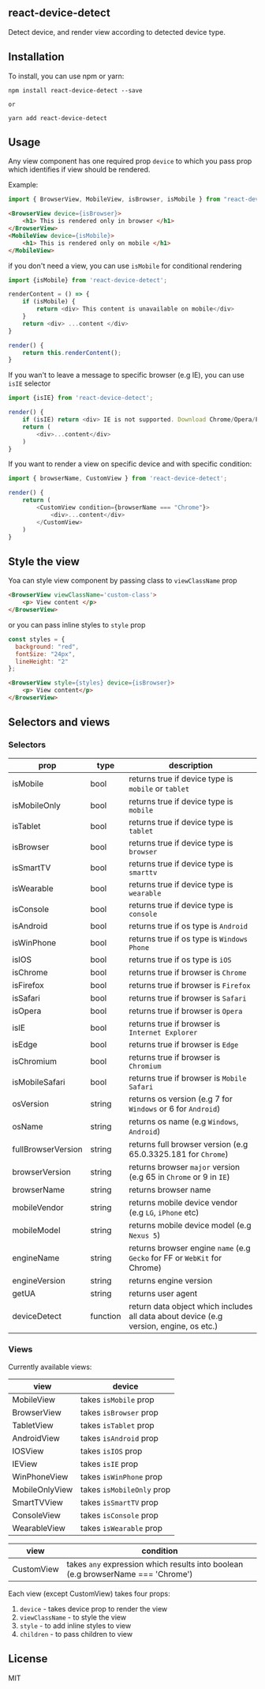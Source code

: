 ## react-device-detect

Detect device, and render view according to detected device type.

## Installation

To install, you can use npm or yarn:

```
npm install react-device-detect --save

or

yarn add react-device-detect
```

## Usage

Any view component has one required prop `device` to which you pass prop which identifies if view should be rendered.

Example:

```javascript
import { BrowserView, MobileView, isBrowser, isMobile } from "react-device-detect";
```

```html
<BrowserView device={isBrowser}>
    <h1> This is rendered only in browser </h1>
</BrowserView>
<MobileView device={isMobile}>
    <h1> This is rendered only on mobile </h1>
</MobileView>
```

if you don't need a view, you can use `isMobile` for conditional rendering

```javascript
import {isMobile} from 'react-device-detect';

renderContent = () => {
    if (isMobile) {
        return <div> This content is unavailable on mobile</div>
    }
    return <div> ...content </div>
}

render() {
    return this.renderContent();
}
```

If you wan't to leave a message to specific browser (e.g IE), you can use `isIE` selector

```javascript
import {isIE} from 'react-device-detect';

render() {
    if (isIE) return <div> IE is not supported. Download Chrome/Opera/Firefox </div>
    return (
        <div>...content</div>
    )
}
```

If you want to render a view on specific device and with specific condition:

```javascript
import { browserName, CustomView } from 'react-device-detect';

render() {
    return (
        <CustomView condition={browserName === "Chrome"}>
            <div>...content</div>
        </CustomView>
    )
}
```

## Style the view

Yoa can style view component by passing class to `viewClassName` prop

```html
<BrowserView viewClassName='custom-class'>
    <p> View content </p>
</BrowserView>
```

or you can pass inline styles to `style` prop

```javascript
const styles = {
  background: "red",
  fontSize: "24px",
  lineHeight: "2"
};
```

```html
<BrowserView style={styles} device={isBrowser}>
    <p> View content</p>
</BrowserView>
```

## Selectors and views

### Selectors

| prop               | type     | description                                                                            |
| ------------------ | -------- | -------------------------------------------------------------------------------------- |
| isMobile           | bool     | returns true if device type is `mobile` or `tablet`                                    |
| isMobileOnly       | bool     | returns true if device type is `mobile`                                                |
| isTablet           | bool     | returns true if device type is `tablet`                                                |
| isBrowser          | bool     | returns true if device type is `browser`                                               |
| isSmartTV          | bool     | returns true if device type is `smarttv`                                               |
| isWearable         | bool     | returns true if device type is `wearable`                                              |
| isConsole          | bool     | returns true if device type is `console`                                               |
| isAndroid          | bool     | returns true if os type is `Android`                                                   |
| isWinPhone         | bool     | returns true if os type is `Windows Phone`                                             |
| isIOS              | bool     | returns true if os type is `iOS`                                                       |
| isChrome           | bool     | returns true if browser is `Chrome`                                                    |
| isFirefox          | bool     | returns true if browser is `Firefox`                                                   |
| isSafari           | bool     | returns true if browser is `Safari`                                                    |
| isOpera            | bool     | returns true if browser is `Opera`                                                     |
| isIE               | bool     | returns true if browser is `Internet Explorer`                                         |
| isEdge             | bool     | returns true if browser is `Edge`                                                      |
| isChromium         | bool     | returns true if browser is `Chromium`                                                  |
| isMobileSafari     | bool     | returns true if browser is `Mobile Safari`                                             |
| osVersion          | string   | returns os version (e.g 7 for `Windows` or 6 for `Android`)                            |
| osName             | string   | returns os name (e.g `Windows`, `Android`)                                             |
| fullBrowserVersion | string   | returns full browser version (e.g 65.0.3325.181 for `Chrome`)                          |
| browserVersion     | string   | returns browser `major` version (e.g 65 in `Chrome` or 9 in `IE`)                      |
| browserName        | string   | returns browser name                                                                   |
| mobileVendor       | string   | returns mobile device vendor (e.g `LG`, `iPhone` etc)                                  |
| mobileModel        | string   | returns mobile device model (e.g `Nexus 5`)                                            |
| engineName         | string   | returns browser engine `name` (e.g `Gecko` for FF or `WebKit` for Chrome)              |
| engineVersion      | string   | returns engine version                                                                 |
| getUA              | string   | returns user agent                                                                     |
| deviceDetect       | function | return data object which includes all data about device (e.g version, engine, os etc.) |

### Views

Currently available views:

| view           | device                    |
| -------------- | ------------------------- |
| MobileView     | takes `isMobile` prop     |
| BrowserView    | takes `isBrowser` prop    |
| TabletView     | takes `isTablet` prop     |
| AndroidView    | takes `isAndroid` prop    |
| IOSView        | takes `isIOS` prop        |
| IEView         | takes `isIE` prop         |
| WinPhoneView   | takes `isWinPhone` prop   |
| MobileOnlyView | takes `isMobileOnly` prop |
| SmartTVView    | takes `isSmartTV` prop    |
| ConsoleView    | takes `isConsole` prop    |
| WearableView   | takes `isWearable` prop   |

| view       | condition                                                                        |
| ---------- | -------------------------------------------------------------------------------- |
| CustomView | takes `any` expression which results into boolean (e.g browserName === 'Chrome') |

Each view (except CustomView) takes four props:

1.  `device` - takes device prop to render the view
2.  `viewClassName` - to style the view
3.  `style` - to add inline styles to view
4.  `children` - to pass children to view

## License

MIT

